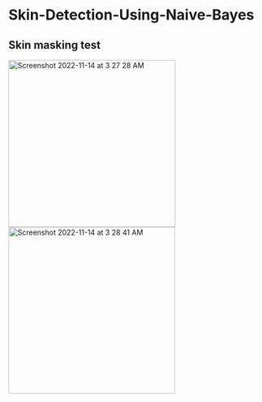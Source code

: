 # Skin-Detection-Using-Naive-Bayes

## Skin masking test

<img width="329" alt="Screenshot 2022-11-14 at 3 27 28 AM" src="https://user-images.githubusercontent.com/41924102/201545447-fca90d56-42f6-4277-8855-7e250c76f831.png">

<img width="328" alt="Screenshot 2022-11-14 at 3 28 41 AM" src="https://user-images.githubusercontent.com/41924102/201545463-57be58df-f423-4d71-b857-802dfd61bc38.png">

